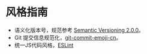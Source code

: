 # 风格指南

- 语义化版本号，规范参考 [Semantic Versioning 2.0.0](https://semver.org/lang/zh-CN/)。
- Git 提交信息规范化，[git-commit-emoji-cn](https://github.com/liuchengxu/git-commit-emoji-cn)。
- 统一JS代码风格，[ESLint](https://panjiachen.gitee.io/vue-element-admin-site/zh/guide/advanced/eslint.html#%E9%85%8D%E7%BD%AE%E9%A1%B9)
